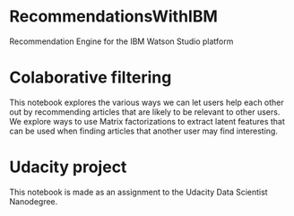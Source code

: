 # RecommendationsWithIBM
Recommendation Engine for the IBM Watson Studio platform

# Colaborative filtering
This notebook explores the various ways we can let users help each other out by recommending articles that are likely to be relevant to other users. We explore ways to use Matrix factorizations to extract latent features that can be used when finding articles that another user may find interesting.

# Udacity project
This notebook is made as an assignment to the Udacity Data Scientist Nanodegree.
